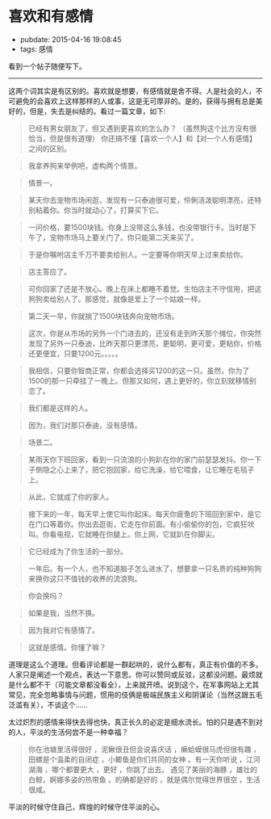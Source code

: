 # 喜欢和有感情

- pubdate: 2015-04-16 19:08:45
- tags: 感情

看到一个帖子随便写下。

--------------------

这两个词其实是有区别的。喜欢就是想要，有感情就是舍不得。人是社会的人，不可避免的会喜欢上这样那样的人或事，这是无可厚非的。是的，获得与拥有总是美好的，但是，失去是纠结的。看过一篇文章，如下:　　

>  已经有男女朋友了，但又遇到更喜欢的怎么办？
> （虽然狗这个比方没有很恰当，但是很有道理）
>  你还搞不懂【喜欢一个人】和【对一个人有感情】之间的区别。

>  我拿养狗来举例吧，虚构两个情景。

>  情景一。

>  某天你去宠物市场闲逛，发现有一只泰迪很可爱，伶俐活泼聪明漂亮，还特别粘着你。你当时就动心了，打算买下它。

>  一问价格，要1500块钱。你身上没带这么多钱，也没带银行卡。当时是下午了，宠物市场马上要关门了。你只能第二天来买了。

>  于是你嘱咐店主千万不要卖给别人。一定要等你明天早上过来卖给你。

>  店主答应了。

>  可你回家了还是不放心。晚上在床上都睡不着觉。生怕店主不守信用，把这狗狗卖给别人了。那感觉，就像是爱上了一个姑娘一样。

>  第二天一早，你就揣了1500块钱奔向宠物市场。

>  这次，你是从市场的另外一个门进去的，还没有走到昨天那个摊位，你突然发现了另外一只泰迪，比昨天那只更漂亮，更聪明，更可爱，更粘你，价格还更便宜，只要1200元。。。。。

>  我相信，只要你智商正常，你都会选择买1200的这一只。虽然，你为了1500的那一只牵挂了一晚上。但那又如何，遇上更好的，你立刻就移情别恋了。

>  我们都是这样的人。

>  因为，我们对那只泰迪，没有感情。


>  场景二。

>  某雨天你下班回家，看到一只流浪的小狗趴在你的家门前瑟瑟发抖。你一下子恻隐之心上来了，把它抱回家，给它洗澡，给它喂食，让它睡在毛毯子上。

>  从此，它就成了你的家人。

>  接下来的一年，每天早上使它叫你起床。每天你疲惫的下班回到家中，是它在门口等着你。你出去逛街，它走在你前面。有小偷偷你的包，它疯狂吠叫。你看电视，它就睡在你腿上。你上网，它就趴在你脚尖。

>  它已经成为了你生活的一部分。

>  一年后。有一个人，也不知道脑子怎么进水了，想要拿一只名贵的纯种狗狗来换你这只不值钱的收养的流浪狗。

>  你会换吗？

>  如果是我，当然不换。

>  因为我对它有感情了。


>  这就是感情。你懂了嘛？   


道理是这么个道理。但看评论都是一群起哄的，说什么都有，真正有价值的不多。人家只是阐述一个观点，表达一下意思。你可以赞同或反驳，这都没问题。最烦就是什么都不干（可能文章都没看全），上来就开喷。说到这个，在军事网站上尤其常见，完全忽略事情与问题，惯用的伎俩是极端民族主义和阴谋论（当然这跟五毛泛滥有关），不谈这个……  

太过炽烈的感情来得快去得也快，真正长久的必定是细水流长。怕的只是遇不到对的人，平淡的生活何尝不是一种幸福？

> 你在池塘里活得很好 ，泥鳅很丑但会说喜庆话 ，癞蛤蟆很马虎但很有趣 ，田螺是个温柔的自闭症 ，小鲫鱼是你们共同的女神 。有一天你听说 ，江河湖海 ，哪个都要更大 ，更好 ，你跳了出去。 遇见了美丽的海豚 ，雄壮的白鲸，婀娜多姿的热带鱼 。的确都是好的 ，就是偶尔觉得世界很空 ，生活很咸。

平淡的时候守住自己，辉煌的时候守住平淡的心。